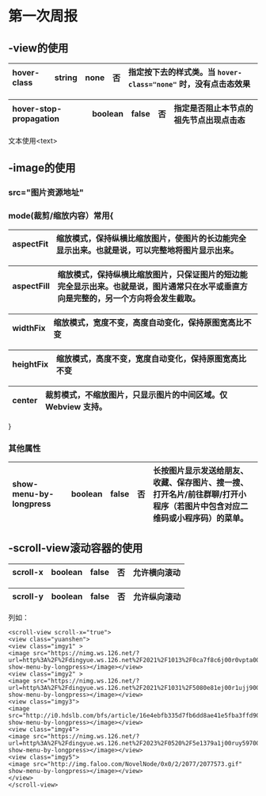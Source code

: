 # 第一次周报

## -view的使用

| hover-class | string | none | 否  | 指定按下去的样式类。当 `hover-class="none"` 时，没有点击态效果 |
| :---------- | :----- | :--- | :- | :----------------------------------------- |

| hover-stop-propagation | boolean | false | 否  | 指定是否阻止本节点的祖先节点出现点击态 |
| :--------------------- | :------ | :---- | :- | :------------------ |

文本使用\<text>

## -image的使用

### src="图片资源地址"

### mode(裁剪/缩放内容）常用{

| aspectFit | 缩放模式，保持纵横比缩放图片，使图片的长边能完全显示出来。也就是说，可以完整地将图片显示出来。 |
| :-------- | :---------------------------------------------- |

| aspectFill | 缩放模式，保持纵横比缩放图片，只保证图片的短边能完全显示出来。也就是说，图片通常只在水平或垂直方向是完整的，另一个方向将会发生截取。 |
| :--------- | :----------------------------------------------------------------- |

| widthFix | 缩放模式，宽度不变，高度自动变化，保持原图宽高比不变 |
| :------- | :------------------------- |

| heightFix | 缩放模式，高度不变，宽度自动变化，保持原图宽高比不变 |
| :-------- | :------------------------- |

| center | 裁剪模式，不缩放图片，只显示图片的中间区域。仅 Webview 支持。 |
| :----- | :---------------------------------- |

}

### 其他属性

| show-menu-by-longpress | boolean | false | 否  | 长按图片显示发送给朋友、收藏、保存图片、搜一搜、打开名片/前往群聊/打开小程序（若图片中包含对应二维码或小程序码）的菜单。 |
| :--------------------- | :------ | :---- | :- | :------------------------------------------------------------ |

## -scroll-view滚动容器的使用

| scroll-x | boolean | false | 否  | 允许横向滚动 |
| :------- | :------ | :---- | :- | :----- |

| scroll-y | boolean | false | 否  | 允许纵向滚动 |
| :------- | :------ | :---- | :- | :----- |

列如：

```wxml
<scroll-view scroll-x="true">
<view class="yuanshen">
<view class="imgy1" >
<image src="https://nimg.ws.126.net/?url=http%3A%2F%2Fdingyue.ws.126.net%2F2021%2F1013%2F0ca7f8c6j00r0vpta0021c000le00gqc.jpg&thumbnail=650x2147483647&quality=80&type=jpg" show-menu-by-longpress></image></view>
<view class="imgy2" >
<image src="https://nimg.ws.126.net/?url=http%3A%2F%2Fdingyue.ws.126.net%2F2021%2F1031%2F5080e81ej00r1ujj9006bc000sg00npm.jpg&thumbnail=650x2147483647&quality=80&type=jpg" show-menu-by-longpress></image></view>
<view class="imgy3">
<image src="http://i0.hdslb.com/bfs/article/16e4ebfb335d7fb6dd8ae41e5fba3ffd90601c6e.jpg" show-menu-by-longpress></image></view>
<view class="imgy4">
<image src="https://nimg.ws.126.net/?url=http%3A%2F%2Fdingyue.ws.126.net%2F2023%2F0520%2F5e1379a1j00ruy597002ac000xc00irm.jpg&thumbnail=660x2147483647&quality=80&type=jpg" show-menu-by-longpress></image></view>
<view class="imgy5">
<image src="http://img.faloo.com/NovelNode/0x0/2/2077/2077573.gif" show-menu-by-longpress></image></view>
</view>
</scroll-view>

```













